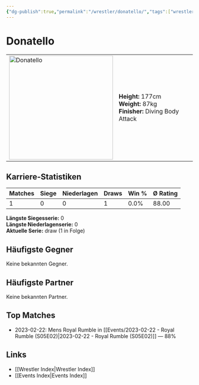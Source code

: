 ```yaml
---
{"dg-publish":true,"permalink":"/wrestler/donatello/","tags":["wrestler"],"noteIcon":"","created":"2025-08-11T09:33:18.395+02:00"}
---
```



# Donatello

<table>
<tr>
<td><img src="Donatello.png" width="280" alt="Donatello"></td>
<td>
<b>Height:</b> 177cm<br>
<b>Weight:</b> 87kg<br>
<b>Finisher:</b> Diving Body Attack<br>
</td>
</tr>
</table>

## Karriere-Statistiken

| Matches | Siege | Niederlagen | Draws | Win % | Ø Rating |
|---------|-------|-------------|-------|-------|-----------|
| 1 | 0 | 0 | 1 | 0.0% | 88.00 |

**Längste Siegesserie:** 0<br>**Längste Niederlagenserie:** 0<br>**Aktuelle Serie:** draw (1 in Folge)


## Häufigste Gegner
Keine bekannten Gegner.

## Häufigste Partner
Keine bekannten Partner.

## Top Matches
- 2023-02-22: Mens Royal Rumble in [[Events/2023-02-22 - Royal Rumble (S05E02)\|2023-02-22 - Royal Rumble (S05E02)]] — 88%

## Links
- [[Wrestler Index\|Wrestler Index]]
- [[Events Index\|Events Index]]
